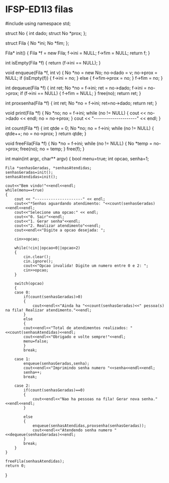 # IFSP-ED1I3 filas

#include <iostream>
using namespace std;

struct No {
	int dado;
	struct No *prox;
};

struct Fila {
	No *ini;
	No *fim;
};

Fila* init() {
	Fila *f = new Fila;
	f->ini = NULL;
	f->fim = NULL;
	return f;
}

int isEmpty(Fila *f) {
	return (f->ini == NULL);
}

void enqueue(Fila *f, int v) {
	No *no = new No;
	no->dado = v;
	no->prox = NULL;
	if (isEmpty(f)) {
		f->ini = no;
	}
	else
	{
		f->fim->prox = no;
	}
	f->fim = no;
}

int dequeue(Fila *f) {
	int ret;
	No *no = f->ini;
	ret = no->dado;
	f->ini = no->prox;
	if (f->ini == NULL) {
		f->fim = NULL;
	}
	free(no);
	return ret;
}

int proxsenha(Fila *f) {
	int ret;
	No *no = f->ini;
	ret=no->dado;
	return ret;
}

void print(Fila *f) {
	No *no;
	no = f->ini;
	while (no != NULL) {
		cout << no->dado << endl;
		no = no->prox;
	}
	cout << "---------------------" << endl;
}

int count(Fila *f) {
	int qtde = 0;
	No *no;
	no = f->ini;
	while (no != NULL) {
		qtde++;
		no = no->prox;
	}
    return qtde;
}

void freeFila(Fila *f) {
	No *no = f->ini;
	while (no != NULL) {
		No *temp = no->prox;
		free(no);
		no = temp;
	}
	free(f);
}

int main(int argc, char** argv)
{
	bool menu=true;
	int opcao, senha=1;
	
	Fila *senhasGeradas, *senhasAtendidas;
	senhasGeradas=init();
	senhasAtendidas=init();
	
	cout<<"Bem vindo!"<<endl<<endl;
	while(menu==true)
	{
		cout << "---------------------" << endl;
		cout<<"*Senhas aguardando atendimento: "<<count(senhasGeradas)<<endl<<endl;
		cout<<"Selecione uma opcao:" << endl;
		cout<<"0. Sair"<<endl;
		cout<<"1. Gerar senha"<<endl;
		cout<<"2. Realizar atendimento"<<endl;
		cout<<endl<<"Digite a opcao desejada: ";
		
		cin>>opcao;
		
		while(!cin||opcao<0||opcao>2)
		{
			cin.clear();
			cin.ignore();
			cout<<"Opcao invalida! Digite um numero entre 0 e 2: ";
			cin>>opcao;
		}
		
		switch(opcao)
		{
		case 0:
			if(count(senhasGeradas)>0)
			{
				cout<<endl<<"Ainda ha "<<count(senhasGeradas)<<" pessoa(s) na fila! Realizar atendimento."<<endl;
			}
			else
			{
			cout<<endl<<"Total de atendimentos realizados: "<<count(senhasAtendidas)<<endl;
			cout<<endl<<"Obrigado e volte sempre!"<<endl;
			menu=false;
			}
			break;
		
		case 1:
			enqueue(senhasGeradas,senha);
			cout<<endl<<"Imprimindo senha numero "<<senha<<endl<<endl;
			senha++;
			break;
		
		case 2:
			if(count(senhasGeradas)==0)
			{
				cout<<endl<<"Nao ha pessoas na fila! Gerar nova senha."<<endl<<endl;
			}
			
			else
			{
				enqueue(senhasAtendidas,proxsenha(senhasGeradas));
				cout<<endl<<"Atendendo senha numero "<<dequeue(senhasGeradas)<<endl;
			}
			break;
		}
	}
	
	freeFila(senhasAtendidas);		
	return 0;
}
